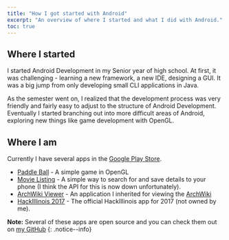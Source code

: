 ```yaml
---
title: "How I got started with Android"
excerpt: "An overview of where I started and what I did with Android."
toc: true
---
```


## Where I started

I started Android Development in my Senior year of high school. At first, it was challenging - learning a new framework, a new IDE, designing a GUI. It was a big jump from only developing small CLI applications in Java. 

As the semester went on, I realized that the development process was very friendly and fairly easy to adjust to the structure of Android Development. Eventually I started branching out into more difficult areas of Android, exploring new things like game development with OpenGL.

## Where I am

Currently I have several apps in the [Google Play Store](https://play.google.com/store).

- [Paddle Ball](https://play.google.com/store/apps/details?id=com.hinterlong.kevin.paddleball) - A simple game in OpenGL
- [Movie Listing](https://play.google.com/store/apps/details?id=com.hinterlong.kevin.movielisting) - A simple way to search for and save details to your phone (I think the API for this is now down unfortunately).
- [ArchWiki Viewer](https://play.google.com/store/apps/details?id=com.jtmcn.archwiki.viewer) - An application I inherited for viewing the [ArchWiki](https://wiki.archlinux.org/)
- [HackIllinois 2017](https://play.google.com/store/apps/details?id=org.hackillinois.branding) - The official HackIllinois app for 2017 (not owned by me).

**Note:** Several of these apps are open source and you can check them out on [my GitHub](https://github.com/kevinhinterlong) {: .notice--info}



